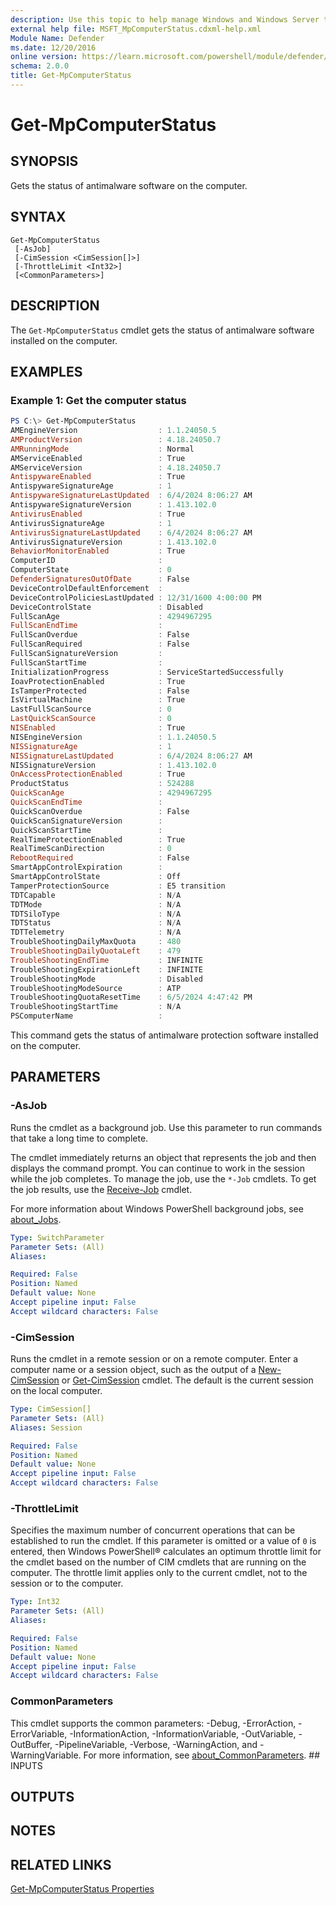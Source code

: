 ```yaml
---
description: Use this topic to help manage Windows and Windows Server technologies with Windows PowerShell.
external help file: MSFT_MpComputerStatus.cdxml-help.xml
Module Name: Defender
ms.date: 12/20/2016
online version: https://learn.microsoft.com/powershell/module/defender/get-mpcomputerstatus?view=windowsserver2022-ps&wt.mc_id=ps-gethelp
schema: 2.0.0
title: Get-MpComputerStatus
---
```


# Get-MpComputerStatus

## SYNOPSIS
Gets the status of antimalware software on the computer.

## SYNTAX

```
Get-MpComputerStatus
 [-AsJob]
 [-CimSession <CimSession[]>]
 [-ThrottleLimit <Int32>]
 [<CommonParameters>]
```

## DESCRIPTION

The `Get-MpComputerStatus` cmdlet gets the status of antimalware software installed on the
computer.

## EXAMPLES

### Example 1: Get the computer status

```powershell
PS C:\> Get-MpComputerStatus
AMEngineVersion                  : 1.1.24050.5
AMProductVersion                 : 4.18.24050.7
AMRunningMode                    : Normal
AMServiceEnabled                 : True
AMServiceVersion                 : 4.18.24050.7
AntispywareEnabled               : True
AntispywareSignatureAge          : 1
AntispywareSignatureLastUpdated  : 6/4/2024 8:06:27 AM
AntispywareSignatureVersion      : 1.413.102.0
AntivirusEnabled                 : True
AntivirusSignatureAge            : 1
AntivirusSignatureLastUpdated    : 6/4/2024 8:06:27 AM
AntivirusSignatureVersion        : 1.413.102.0
BehaviorMonitorEnabled           : True
ComputerID                       :
ComputerState                    : 0
DefenderSignaturesOutOfDate      : False
DeviceControlDefaultEnforcement  :
DeviceControlPoliciesLastUpdated : 12/31/1600 4:00:00 PM
DeviceControlState               : Disabled
FullScanAge                      : 4294967295
FullScanEndTime                  :
FullScanOverdue                  : False
FullScanRequired                 : False
FullScanSignatureVersion         :
FullScanStartTime                :
InitializationProgress           : ServiceStartedSuccessfully
IoavProtectionEnabled            : True
IsTamperProtected                : False
IsVirtualMachine                 : True
LastFullScanSource               : 0
LastQuickScanSource              : 0
NISEnabled                       : True
NISEngineVersion                 : 1.1.24050.5
NISSignatureAge                  : 1
NISSignatureLastUpdated          : 6/4/2024 8:06:27 AM
NISSignatureVersion              : 1.413.102.0
OnAccessProtectionEnabled        : True
ProductStatus                    : 524288
QuickScanAge                     : 4294967295
QuickScanEndTime                 :
QuickScanOverdue                 : False
QuickScanSignatureVersion        :
QuickScanStartTime               :
RealTimeProtectionEnabled        : True
RealTimeScanDirection            : 0
RebootRequired                   : False
SmartAppControlExpiration        :
SmartAppControlState             : Off
TamperProtectionSource           : E5 transition
TDTCapable                       : N/A
TDTMode                          : N/A
TDTSiloType                      : N/A
TDTStatus                        : N/A
TDTTelemetry                     : N/A
TroubleShootingDailyMaxQuota     : 480
TroubleShootingDailyQuotaLeft    : 479
TroubleShootingEndTime           : INFINITE
TroubleShootingExpirationLeft    : INFINITE
TroubleShootingMode              : Disabled
TroubleShootingModeSource        : ATP
TroubleShootingQuotaResetTime    : 6/5/2024 4:47:42 PM
TroubleShootingStartTime         : N/A
PSComputerName                   :
```

This command gets the status of antimalware protection software installed on the computer.

## PARAMETERS

### -AsJob

Runs the cmdlet as a background job. Use this parameter to run commands that take a long time to
complete.

The cmdlet immediately returns an object that represents the job and then displays the command
prompt. You can continue to work in the session while the job completes. To manage the job, use the
`*-Job` cmdlets. To get the job results, use the
[Receive-Job](https://go.microsoft.com/fwlink/?LinkID=113372) cmdlet.

For more information about Windows PowerShell background jobs, see
[about_Jobs](https://go.microsoft.com/fwlink/?LinkID=113251).

```yaml
Type: SwitchParameter
Parameter Sets: (All)
Aliases:

Required: False
Position: Named
Default value: None
Accept pipeline input: False
Accept wildcard characters: False
```

### -CimSession

Runs the cmdlet in a remote session or on a remote computer. Enter a computer name or a session
object, such as the output of a [New-CimSession](https://go.microsoft.com/fwlink/p/?LinkId=227967)
or [Get-CimSession](https://go.microsoft.com/fwlink/p/?LinkId=227966) cmdlet. The default is the
current session on the local computer.

```yaml
Type: CimSession[]
Parameter Sets: (All)
Aliases: Session

Required: False
Position: Named
Default value: None
Accept pipeline input: False
Accept wildcard characters: False
```

### -ThrottleLimit

Specifies the maximum number of concurrent operations that can be established to run the cmdlet. If
this parameter is omitted or a value of `0` is entered, then Windows PowerShell® calculates an
optimum throttle limit for the cmdlet based on the number of CIM cmdlets that are running on the
computer. The throttle limit applies only to the current cmdlet, not to the session or to the
computer.

```yaml
Type: Int32
Parameter Sets: (All)
Aliases:

Required: False
Position: Named
Default value: None
Accept pipeline input: False
Accept wildcard characters: False
```

### CommonParameters

This cmdlet supports the common parameters: -Debug, -ErrorAction, -ErrorVariable,
-InformationAction, -InformationVariable, -OutVariable, -OutBuffer, -PipelineVariable, -Verbose,
-WarningAction, and -WarningVariable. For more information, see
[about_CommonParameters](https://go.microsoft.com/fwlink/?LinkID=113216). ## INPUTS

## OUTPUTS

## NOTES

## RELATED LINKS

[Get-MpComputerStatus Properties](/previous-versions/windows/desktop/defender/msft-mpcomputerstatus#properties)
